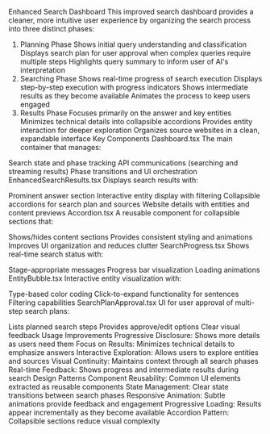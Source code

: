 Enhanced Search Dashboard
This improved search dashboard provides a cleaner, more intuitive user experience by organizing the search process into three distinct phases:

1. Planning Phase
   Shows initial query understanding and classification
   Displays search plan for user approval when complex queries require multiple steps
   Highlights query summary to inform user of AI's interpretation
2. Searching Phase
   Shows real-time progress of search execution
   Displays step-by-step execution with progress indicators
   Shows intermediate results as they become available
   Animates the process to keep users engaged
3. Results Phase
   Focuses primarily on the answer and key entities
   Minimizes technical details into collapsible accordions
   Provides entity interaction for deeper exploration
   Organizes source websites in a clean, expandable interface
   Key Components
   Dashboard.tsx
   The main container that manages:

Search state and phase tracking
API communications (searching and streaming results)
Phase transitions and UI orchestration
EnhancedSearchResults.tsx
Displays search results with:

Prominent answer section
Interactive entity display with filtering
Collapsible accordions for search plan and sources
Website details with entities and content previews
Accordion.tsx
A reusable component for collapsible sections that:

Shows/hides content sections
Provides consistent styling and animations
Improves UI organization and reduces clutter
SearchProgress.tsx
Shows real-time search status with:

Stage-appropriate messages
Progress bar visualization
Loading animations
EntityBubble.tsx
Interactive entity visualization with:

Type-based color coding
Click-to-expand functionality for sentences
Filtering capabilities
SearchPlanApproval.tsx
UI for user approval of multi-step search plans:

Lists planned search steps
Provides approve/edit options
Clear visual feedback
Usage Improvements
Progressive Disclosure: Shows more details as users need them
Focus on Results: Minimizes technical details to emphasize answers
Interactive Exploration: Allows users to explore entities and sources
Visual Continuity: Maintains context through all search phases
Real-time Feedback: Shows progress and intermediate results during search
Design Patterns
Component Reusability: Common UI elements extracted as reusable components
State Management: Clear state transitions between search phases
Responsive Animation: Subtle animations provide feedback and engagement
Progressive Loading: Results appear incrementally as they become available
Accordion Pattern: Collapsible sections reduce visual complexity
